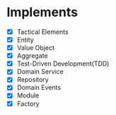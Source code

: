 # Implements 
- [x] Tactical Elements
- [x] Entity
- [x] Value Object
- [x] Aggregate
- [x] Test-Driven Development(TDD)
- [x] Domain Service
- [x] Repository
- [x] Domain Events
- [x] Module
- [x] Factory
